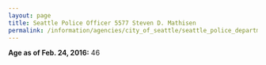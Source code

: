 ```yaml
---
layout: page
title: Seattle Police Officer 5577 Steven D. Mathisen
permalink: /information/agencies/city_of_seattle/seattle_police_department/copbook/5577/
---
```


**Age as of Feb. 24, 2016:** 46
